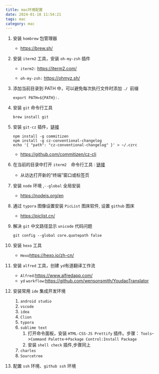```yaml
---
title: mac环境配置
date: 2024-01-18 11:54:21
tags: mac
category: mac
---
```


1. 安装 `hombrew` 包管理器

   * https://brew.sh/

2. 安装 `iterm2` 工具，安装 `oh-my-zsh` 插件

   - `iterm2:` https://iterm2.com/

   - `oh-my-zsh:` https://ohmyz.sh/

3. 添加当前目录到 PATH 中，可以避免每次执行文件时添加 `./ `前缀

   ```shell
   export PATH=${PATH}:.
   ```

4. 安装 `git` 命令行工具

   ```shell
   brew install git
   ```

5. 安装 `git-cz` 插件，[链接](https://github.com/commitizen/cz-cli)

   ```shell
   npm install -g commitizen
   npm install -g cz-conventional-changelog
   echo '{ "path": "cz-conventional-changelog" }' > ~/.czrc
   ```

   * https://github.com/commitizen/cz-cli

6. 在当前的目录中打开 `iterm2  `命令行工具 : [链接](https://support.apple.com/zh-cn/guide/terminal/trmlb20c7888/mac)	
   - 从访达打开新的“终端”窗口或标签页

7. 安装 `node` 环境 ,`--global` 全局安装
   - https://nodejs.org/en

8. 通过 `typora` 图像设置安装  `PicList` 图床软件, 设置 `github` 图床

   - https://piclist.cn/

9. 解决 `git` 中文路径显示 `unicode` 代码问题

   ```shell
   git config --global core.quotepath false
   ```

10. 安装 `hexo` 工具
    - `Hexo`https://hexo.io/zh-cn/

11. 安装 `alfred` 工具，创建 `yd`有道翻译工作流
    - `Alfred`:https://www.alfredapp.com/
    - `yd` `workflow`:https://github.com/wensonsmith/YoudaoTranslator

12. 安装常用 `ide` 集成开发环境

    1. `android studio` 
    2. `vscode` 
    3. `idea`
    4. `Clion`
    5. `typora`
    6. `sublime text`
       1. 打开命令面板，安装 `HTML-CSS-JS Prettify` 插件。步骤： `Tools`->`Command Palette`->`Package Control:Install Package ` 
       2. 安装 `shell check` 插件,步骤同上
    7. `charles`
    8. `Sourcetree`
    
13. 配置 `ssh` 环境、`github ssh` 环境
